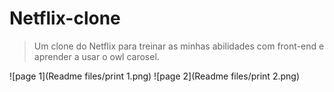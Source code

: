 # Netflix-clone
> Um clone do Netflix para treinar as minhas abilidades com front-end e aprender a usar o owl carosel.

![page 1](Readme files/print 1.png)
![page 2](Readme files/print 2.png)
